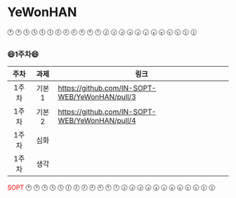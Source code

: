 # YeWonHAN

🕐 🕑 🕒 🕓 🕔 🕕 🕖 🕗 🕘 🕙 🕚 🕛 🕜 🕝 🕞 🕟 🕠 🕡 🕢 🕣 🕤 🕥 🕦 🕧
### 😄1주차😄
|주차|과제|링크|
|:---:|:---:|---|
|1주차|기본1|https://github.com/IN-SOPT-WEB/YeWonHAN/pull/3|
|1주차|기본2|https://github.com/IN-SOPT-WEB/YeWonHAN/pull/4|
|1주차|심화||
|1주차|생각||

<span style="color:red">SOPT</span>
🕐 🕑 🕒 🕓 🕔 🕕 🕖 🕗 🕘 🕙 🕚 🕛 🕜 🕝 🕞 🕟 🕠 🕡 🕢 🕣 🕤 🕥 🕦 🕧
